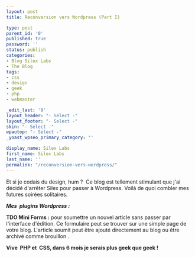```yaml
---
layout: post
title: Reconversion vers Wordpress (Part I)

type: post
parent_id: '0'
published: true
password: ''
status: publish
categories:
- Blog Silex Labs
- The Blog
tags:
- css
- design
- geek
- php
- webmaster

_edit_last: '9'
layout_header: "- Select -"
layout_footer: "- Select -"
skin: "- Select -"
wpautop: "- Select -"
_yoast_wpseo_primary_category: ''

display_name: Silex Labs
first_name: Silex Labs
last_name: ''
permalink: "/reconversion-vers-wordpress/"
---
```


Et si je codais du design, hum ?  Ce blog est tellement stimulant que j'ai décidé d'arrêter Silex pour passer à Wordpress. Voilà de quoi combler mes futures soirées solitaires.

**_Mes  plugins Wordpress :_**





**TDO Mini Forms :** pour soumettre un nouvel article sans passer par l'interface d'édition. Ce formulaire peut se trouver sur une simple page de votre blog. L'article soumit peut être ajouté directement au blog ou être archivé comme brouillon .

**Vive  PHP et  CSS, dans 6 mois je serais plus geek que geek !**